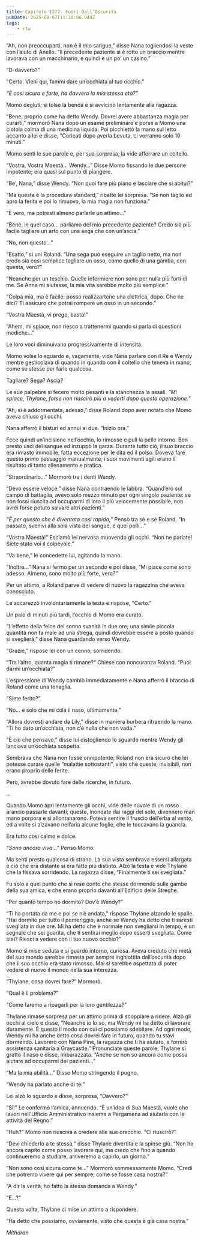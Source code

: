 ```yaml
---
title: Capitolo 1277: Fuori Dall’Oscurità
pubDate: 2025-08-07T11:30:06.944Z
tags:
    - rtw
---
```



“Ah, non preoccuparti, non è il mio sangue,” disse Nana togliendosi la veste con l’aiuto di Anello. “Il precedente paziente si è rotto un braccio mentre lavorava con un macchinario, e quindi è un po’ un casino.”


“D-davvero?”


“Certo. Vieni qui, fammi dare un’occhiata al tuo occhio.”


<em>“È così sicura e forte, ha davvero la mia stessa età?”</em>


Momo deglutì; si tolse la benda e si avvicinò lentamente alla ragazza.


“Bene, proprio come ha detto Wendy. Dovrei avere abbastanza magia per curarti,” mormorò Nana dopo un esame preliminare e porse a Momo una ciotola colma di una medicina liquida. Poi picchiettò la mano sul letto accanto a lei e disse, “Coricati dopo averla bevuta, ci vorranno solo 10 minuti.”


Momo sentì le sue parole e, per sua sorpresa, la vide afferrare un coltello.


“Vostra, Vostra Maestà… Wendy…” Disse Momo fissando le due persone impotente; era quasi sul punto di piangere.


“Be’, Nana,” disse Wendy. “Non puoi fare più piano e lasciare che si abitui?”


“Ma questa è la procedura standard,” ribatté lei sorpresa. “Se non taglio ed apro la ferita e poi lo rimuovo, la mia magia non funziona.”


“È vero, ma potresti almeno parlarle un attimo…”


“Bene, in quel caso… parliamo del mio precedente paziente? Credo sia più facile tagliare un arto con una sega che con un’ascia.”


“No, non questo…”


“Esatto,” si unì Roland. “Una sega può eseguire un taglio netto, ma non credo sia così semplice tagliare un osso, come quello di una gamba, con questa, vero?”


“Neanche per un teschio. Quelle infermiere non sono per nulla più forti di me. Se Anna mi aiutasse, la mia vita sarebbe molto più semplice.”


“Colpa mia, ma è facile: posso realizzartene una elettrica, dopo. Che ne dici? Ti assicuro che potrai rompere un osso in un secondo.”


“Vostra Maestà, vi prego, basta!”


“Ahem, mi spiace, non riesco a trattenermi quando si parla di questioni mediche…”


Le loro voci diminuivano progressivamente di intensità.


Momo volse lo sguardo e, vagamente, vide Nana parlare con il Re e Wendy mentre gesticolava di quando in quando con il coltello che teneva in mano, come se stesse per farle qualcosa.


Tagliare? Sega? Ascia?


Le sue palpebre si fecero molto pesanti e la stanchezza la assalì. <em>“Mi spiace, Thylane, forse non riuscirò più a vederti dopo questa operazione.”</em>


“Ah, si è addormentata, adesso,” disse Roland dopo aver notato che Momo aveva chiuso gli occhi.


Nana afferrò il bisturi ed annuì ai due. “Inizio ora.”


Fece quindi un’incisione nell’occhio, lo rimosse e pulì la pelle intorno. Ben presto uscì del sangue ed inzuppò la garza. Durante tutto ciò, il suo braccio era rimasto immobile, fatta eccezione per le dita ed il polso. Doveva fare questo primo passaggio manualmente; i suoi movimenti agili erano il risultato di tanto allenamento e pratica.


“Straordinario…” Mormorò tra i denti Wendy.


“Devo essere veloce,” disse Nana contraendo le labbra. “Quand’ero sul campo di battaglia, avevo solo mezzo minuto per ogni singolo paziente: se non fossi riuscita ad occuparmi di loro il più velocemente possibile, non avrei forse potuto salvare altri pazienti.”


<em>“È per questo che è diventata così rapida,”</em> Pensò tra sé e sé Roland. “In passato, svenivi alla sola vista del sangue, e quei polli…”


“Vostra Maestà!” Esclamò lei nervosa muovendo gli occhi. “Non ne parlate! Siete stato voi il colpevole.”


“Va bene,” le concedette lui, agitando la mano.


“Inoltre…” Nana si fermò per un secondo e poi disse, “Mi piace come sono adesso. Almeno, sono molto più forte, vero?”


Per un attimo, a Roland parve di vedere di nuovo la ragazzina che aveva conosciuto.


Le accarezzò involontariamente la testa e rispose, “Certo.”


Un paio di minuti più tardi, l’occhio di Momo era curato.


“L’effetto della felce del sonno svanirà in due ore; una simile piccola quantità non fa male ad una strega, quindi dovrebbe essere a posto quando si sveglierà,” disse Nana guardando verso Wendy.


“Grazie,” rispose lei con un cenno, sorridendo.


“Tra l’altro, quanta magia ti rimane?” Chiese con noncuranza Roland. “Puoi darmi un’occhiata?”


L’espressione di Wendy cambiò immediatamente e Nana afferrò il braccio di Roland come una tenaglia.


“Siete ferito?”


“No… è solo che mi cola il naso, ultimamente.”


“Allora dovresti andare da Lily,” disse in maniera burbera ritraendo la mano. “Ti ho dato un’occhiata, non c’è nulla che non vada.”


“È ciò che pensavo,” disse lui distogliendo lo sguardo mentre Wendy gli lanciava un’occhiata sospetta.


Sembrava che Nana non fosse onnipotente; Roland non era sicuro che lei potesse curare quelle “malattie sottostanti”, visto che queste, invisibili, non erano proprio delle ferite.


Però, avrebbe dovuto fare delle ricerche, in futuro.


…


Quando Momo aprì lentamente gli occhi, vide delle nuvole di un rosso arancio passarle davanti; queste, inondate dai raggi del sole, divennero man mano porpora e si allontanarono. Poteva sentire il fruscio dell’erba al vento, ed a volte si alzavano nell’aria alcune foglie, che le toccavano la guancia.


Era tutto così calmo e dolce.


<em>“Sono ancora viva…”</em> Pensò Momo.


Ma sentì presto qualcosa di strano. La sua vista sembrava essersi allargata e ciò che era distante si era fatto più distinto. Alzò la testa e vide Thylane che la fissava sorridendo. La ragazza disse, “Finalmente ti sei svegliata.”


Fu solo a quel punto che si rese conto che stesse dormendo sulle gambe della sua amica, e che erano proprio davanti all’Edificio delle Streghe.


“Per quanto tempo ho dormito? Dov’è Wendy?”


“Ti ha portata da me e poi se n’è andata,” rispose Thylane alzando le spalle. “Hai dormito per tutto il pomeriggio, anche se Wendy ha detto che ti saresti svegliata in due ore. Mi ha detto che è normale non svegliarsi in tempo, è un segnale che sei guarita, che ti sentirai meglio dopo esserti svegliata. Come stai? Riesci a vedere con il tuo nuovo occhio?”


Momo si mise seduta e si guardò intorno, curiosa. Aveva creduto che metà del suo mondo sarebbe rimasta per sempre inghiottita dall’oscurità dopo che il suo occhio era stato rimosso. Mai si sarebbe aspettata di poter vedere di nuovo il mondo nella sua interezza.


“Thylane, cosa dovrei fare?” Mormorò.


“Qual è il problema?”


“Come faremo a ripagarli per la loro gentilezza?”


Thylane rimase sorpresa per un attimo prima di scoppiare a ridere. Alzò gli occhi al cielo e disse, “Neanche io lo so, ma Wendy mi ha detto di lavorare duramente. È questo il modo con cui ci possiamo sdebitare. Ad ogni modo, Wendy mi ha anche detto cosa dovrei fare in futuro, quando tu stavi dormendo. Lavorerò con Nana Pine, la ragazza che ti ha aiutato, e fornirò assistenza sanitaria a Graycastle.” Pronunciate queste parole, Thylane si grattò il naso e disse, imbarazzata. “Anche se non so ancora come possa aiutare ad occuparmi dei pazienti…”


“Ma la mia abilità…” Disse Momo stringendo il pugno.


“Wendy ha parlato anche di te:”


Lei alzò lo sguardo e disse, sorpresa, “Davvero?”


“Sì!” Le confermò l’amica, annuendo. “È un’idea di Sua Maestà, vuole che lavori nell’Ufficio Amministrativo insieme a Pergamena ad aiutarla con le attività del Regno.”


“Huh?” Momo non riusciva a credere alle sue orecchie. “Ci riuscirò?”


“Devi chiederlo a te stessa,” disse Thylane divertita e la spinse giù. “Non ho ancora capito come posso lavorare qui, ma credo che fino a quando continueremo a studiare, arriveremo a capirlo, un giorno.”


“Non sono così sicura come te…” Mormorò sommessamente Momo. “Credi che potremo vivere qui per sempre, come se fosse casa nostra?”


“A dir la verità, ho fatto la stessa domanda a Wendy.”


“E…?”


Questa volta, Thylane ci mise un attimo a rispondere.


“Ha detto che possiamo, ovviamente, visto che questa è già casa nostra.”






<em>Mithdran </em>
                                


                                



